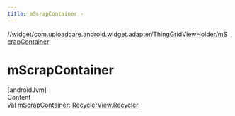 ```yaml
---
title: mScrapContainer -
---
```

//[widget](../../index.md)/[com.uploadcare.android.widget.adapter](../index.md)/[ThingGridViewHolder](index.md)/[mScrapContainer](m-scrap-container.md)



# mScrapContainer  
[androidJvm]  
Content  
val [mScrapContainer](m-scrap-container.md): [RecyclerView.Recycler](https://developer.android.com/reference/kotlin/androidx/recyclerview/widget/RecyclerView.Recycler.html)  



